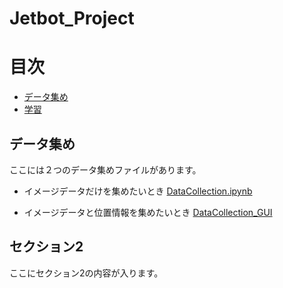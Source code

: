 # Jetbot_Project

# 目次
- [データ集め](#データ集め)
- [学習](#セクション2)

## データ集め
ここには２つのデータ集めファイルがあります。  
- イメージデータだけを集めたいとき
[DataCollection.ipynb](https://github.com/Arata-Stu/Jetbot_Project/blob/main/DataCollection.ipynb)

- イメージデータと位置情報を集めたいとき
[DataCollection_GUI](https://github.com/Arata-Stu/Jetbot_Project/blob/main/DataCollection_GUI.ipynb)


## セクション2
ここにセクション2の内容が入ります。
